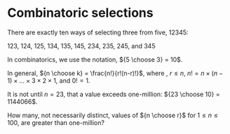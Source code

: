 # Combinatoric selections

There are exactly ten ways of selecting three from five, 12345:

123, 124, 125, 134, 135, 145, 234, 235, 245, and 345

In combinatorics, we use the notation, ${5 \choose 3} = 10$.

In general, ${n \choose k} = \frac{n!}{r!(n-r)!}$, where , $r \leq n$, $n! =n \times (n-1) \times ... \times 3 \times 2 \times 1$, and $0! = 1$.

It is not until $n = 23$, that a value exceeds one-million: ${23 \choose 10} = 1144066$.

How many, not necessarily distinct, values of ${n \choose r}$
for $1 \leq n \leq 100$, are greater than one-million?